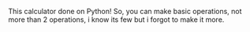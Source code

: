 This calculator done on Python!
So, you can make basic operations, not more than 2 operations, i know its few but i forgot to make it more.
